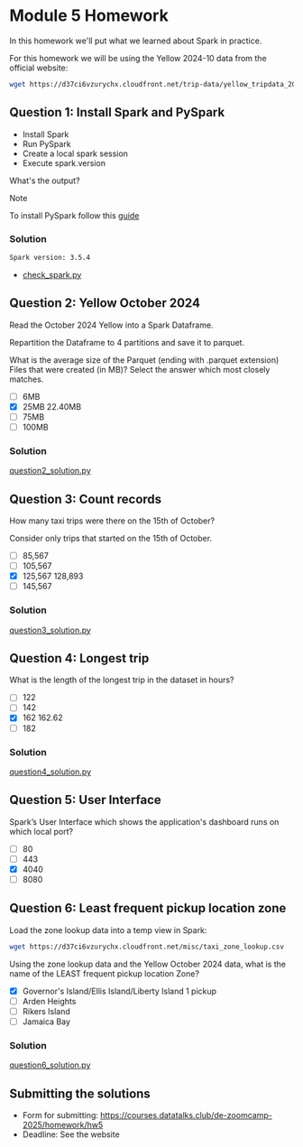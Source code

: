 # Module 5 Homework

In this homework we'll put what we learned about Spark in practice.

For this homework we will be using the Yellow 2024-10 data from the official website: 

```bash
wget https://d37ci6vzurychx.cloudfront.net/trip-data/yellow_tripdata_2024-10.parquet
```


## Question 1: Install Spark and PySpark

- Install Spark
- Run PySpark
- Create a local spark session
- Execute spark.version

What's the output?

> [!NOTE]
> To install PySpark follow this [guide](https://github.com/DataTalksClub/data-engineering-zoomcamp/blob/main/05-batch/setup/pyspark.md)

### Solution
```bash
Spark version: 3.5.4
```
* [check_spark.py](check_spark.py)

## Question 2: Yellow October 2024

Read the October 2024 Yellow into a Spark Dataframe.

Repartition the Dataframe to 4 partitions and save it to parquet.

What is the average size of the Parquet (ending with .parquet extension) Files that were created (in MB)? Select the answer which most closely matches.

- [ ] 6MB
- [x] 25MB 22.40MB
- [ ] 75MB
- [ ] 100MB

### Solution
[question2_solution.py](question2_solution.py)

## Question 3: Count records 

How many taxi trips were there on the 15th of October?

Consider only trips that started on the 15th of October.

- [ ] 85,567
- [ ] 105,567
- [x] 125,567 128,893
- [ ] 145,567

### Solution
[question3_solution.py](question3_solution.py)

## Question 4: Longest trip

What is the length of the longest trip in the dataset in hours?

- [ ] 122
- [ ] 142
- [x] 162 162.62
- [ ] 182

### Solution
[question4_solution.py](question4_solution.py)

## Question 5: User Interface

Spark’s User Interface which shows the application's dashboard runs on which local port?

- [ ] 80
- [ ] 443
- [x] 4040
- [ ] 8080

## Question 6: Least frequent pickup location zone

Load the zone lookup data into a temp view in Spark:

```bash
wget https://d37ci6vzurychx.cloudfront.net/misc/taxi_zone_lookup.csv
```

Using the zone lookup data and the Yellow October 2024 data, what is the name of the LEAST frequent pickup location Zone?

- [x] Governor's Island/Ellis Island/Liberty Island 1 pickup
- [ ] Arden Heights
- [ ] Rikers Island
- [ ] Jamaica Bay

### Solution
[question6_solution.py](question6_solution.py)

## Submitting the solutions

- Form for submitting: https://courses.datatalks.club/de-zoomcamp-2025/homework/hw5
- Deadline: See the website

